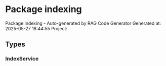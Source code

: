 # Package indexing

Package indexing - Auto-generated by RAG Code Generator
Generated at: 2025-05-27 18:44:55
Project:


## Types

### IndexService

